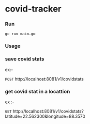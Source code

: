 # covid-tracker

### Run

`go run main.go`

### Usage

### save covid stats

ex:-

`POST` http://localhost:8081/v1/covidstats

### get covid stat in a locattion

ex :- 

`GET` http://localhost:8081/v1/covidstats?latitude=22.562300&longitude=88.3570

